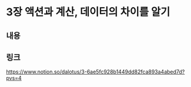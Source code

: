 # 3장 액션과 계산, 데이터의 차이를 알기

## 내용

## 링크
https://www.notion.so/dalotus/3-6ae5fc928b1449dd82fca893a4abed7d?pvs=4
